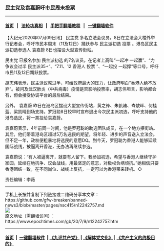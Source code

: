 ### 民主党及袁嘉蔚吁市民周未投票
------------------------

#### [首页](https://github.com/gfw-breaker/banned-news3/blob/master/README.md) &nbsp;&nbsp;|&nbsp;&nbsp; [法轮功真相](https://github.com/begood0513/basic/blob/master/README.md)  &nbsp;&nbsp;|&nbsp;&nbsp; [手把手翻墙教程](https://github.com/gfw-breaker/guides/wiki)  &nbsp;&nbsp;|&nbsp;&nbsp; [一键翻墙软件](https://github.com/gfw-breaker/nogfw/blob/master/README.md)  



<div><p>
 【大纪元2020年07月09日讯】
 <ok href="https://www.epochtimes.com/gb/tag/%E6%B0%91%E4%B8%BB%E5%85%9A.html">
  民主党
 </ok>
 多名立法会议员，8日在立法会大楼外举行记者会，呼吁市民本周末（11及12日）踊跃参与
 <ok href="https://www.epochtimes.com/gb/tag/%E6%B0%91%E4%B8%BB%E6%B4%BE%E5%88%9D%E9%80%89.html">
  民主派初选
 </ok>
 <ok href="https://www.epochtimes.com/gb/tag/%E6%8A%95%E7%A5%A8.html">
  投票
 </ok>
 。港岛区民主派初选参选人
 <ok href="https://www.epochtimes.com/gb/tag/%E8%A2%81%E5%98%89%E8%94%9A.html">
  袁嘉蔚
 </ok>
 8日也摆设大型宣传街站。
</p>
<p>
 <ok href="https://www.epochtimes.com/gb/tag/%E6%B0%91%E4%B8%BB%E5%85%9A.html">
  民主党
 </ok>
 已报名参加
 <ok href="https://www.epochtimes.com/gb/tag/%E6%B0%91%E4%B8%BB%E6%B4%BE%E5%88%9D%E9%80%89.html">
  民主派初选
 </ok>
 的7名议员，在记者上高叫“一起冲 一起赢”、“力争议会过半 民主派35+”、“7.11、12 香港人
 <ok href="https://www.epochtimes.com/gb/tag/%E6%8A%95%E7%A5%A8.html">
  投票
 </ok>
 ”、“一起投 一起撑”等口号，呼吁市民11及12日踊跃投票。
</p>
<p>
 胡志伟表示，民主派议席过半，可给政府最大的压力，让政府明白“香港人绝不放弃”。被问及武汉肺炎（中共病毒）疫情是否影响投票率，胡志伟坦言，影响都会有，但会接受协调平台的最后结果。
</p>
<p>
 另外，
 <ok href="https://www.epochtimes.com/gb/tag/%E8%A2%81%E5%98%89%E8%94%9A.html">
  袁嘉蔚
 </ok>
 昨日在港岛区摆设大型宣传街站，黄之锋、朱凯廸、岑敖晖、何桂蓝、梁凯晴到场支持。罗冠聪8日较早时宣布退出今次民主派初选，呼吁支持他的港岛选民，将一票投给袁嘉蔚。
</p>
<p>
 袁嘉蔚表示，4年前同一时间，他是罗冠聪的助选团队成员，在一个地方摆街站。其后，他们带着港岛区超过5万名选民的期望，将年轻、进步的声音送入立法会。但不足一年，政权便粗暴地将选民的意愿DQ。到今天，罗冠聪为香港人能够延续国际战线，被逼离开香港，无办法再继续参选。
</p>
<p>
 袁嘉蔚说：“有人被逼离开，就要有人留下。我参加初选，希望与香港人继续守护家园，延续在地抗争、议会战线，用最坚定的意志，对极权负嵎顽抗。”她相信只要香港团结一致，在不同岗位、战线上反抗，一定可以为香港带来转机。◇
</p>
<p>
 责任编辑：李薇
</p>
</div>
<hr/>
手机上长按并复制下列链接或二维码分享本文章：<br/>
https://github.com/gfw-breaker/banned-news3/blob/master/pages/nsc415/n12242757.md <br/>
<a href='https://github.com/gfw-breaker/banned-news3/blob/master/pages/nsc415/n12242757.md'><img src='https://github.com/gfw-breaker/banned-news3/blob/master/pages/nsc415/n12242757.md.png'/></a> <br/>
原文地址（需翻墙访问）：https://www.epochtimes.com/gb/20/7/9/n12242757.htm


------------------------
#### [首页](https://github.com/gfw-breaker/banned-news3/blob/master/README.md) &nbsp;|&nbsp; [一键翻墙软件](https://github.com/gfw-breaker/nogfw/blob/master/README.md) &nbsp;| [《九评共产党》](https://github.com/gfw-breaker/9ping.md/blob/master/README.md#九评之一评共产党是什么) | [《解体党文化》](https://github.com/gfw-breaker/jtdwh.md/blob/master/README.md) | [《共产主义的终极目的》](https://github.com/gfw-breaker/gczydzjmd.md/blob/master/README.md)


<img src='http://gfw-breaker.win/banned-news3/pages/nsc415/n12242757.md' width='0px' height='0px'/>